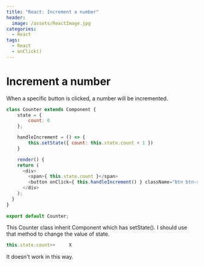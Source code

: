 ```yaml
---
title: "React: Increment a number"
header:
  image: /assets/ReactImage.jpg
categories:
  - React
tags:
  - React
  - onClick()
---
```


# Increment a number

When a specific button is clicked, a number will be incremented. 

```js
class Counter extends Component {
    state = {
        count: 0
    };

    handleIncrement = () => {
        this.setState({ count: this.state.count + 1 })
    } 

    render() { 
    return (
      <div>
        <span>{ this.state.count }</span>
        <button onClick={ this.handleIncrement() } className="btn btn-secondary btn-sm">Increment</button>
      </div>
    );
  }
}
 
export default Counter;
```
This Counter class inherit Component which has setState().
I should use that method to change the value of state.

```js
this.state.count++     X
```
It doesn't work in this way.
